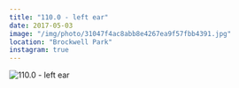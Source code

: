 ```yaml
---
title: "110.0 - left ear"
date: 2017-05-03
image: "/img/photo/31047f4ac8abb8e4267ea9f57fbb4391.jpg"
location: "Brockwell Park"
instagram: true
---
```


![110.0 - left ear](/img/photo/31047f4ac8abb8e4267ea9f57fbb4391.jpg)
